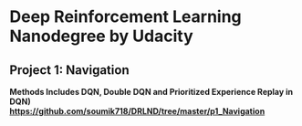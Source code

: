 # Deep Reinforcement Learning Nanodegree by Udacity

## Project 1: Navigation
**Methods Includes DQN, Double DQN and Prioritized Experience Replay in DQN) <br />
https://github.com/soumik718/DRLND/tree/master/p1_Navigation**
